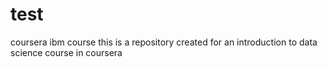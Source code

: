 # test
coursera ibm course
this is a repository created for an introduction to data science course in coursera
